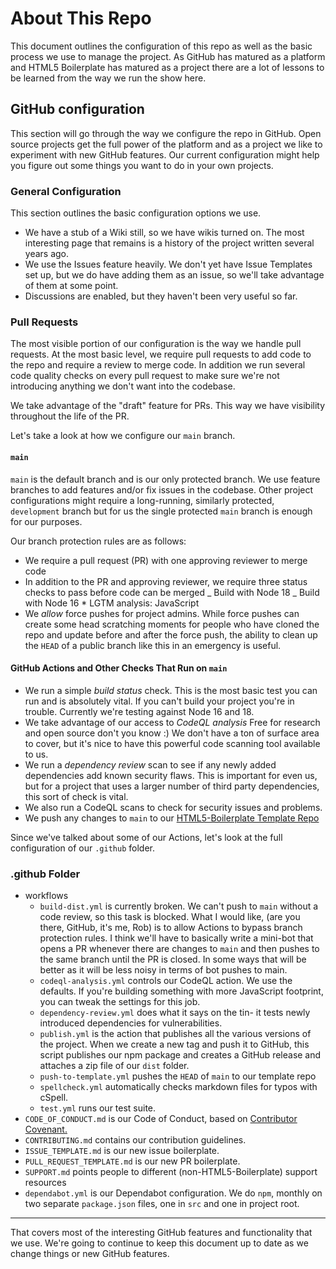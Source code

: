 # About This Repo

This document outlines the configuration of this repo as well as the basic
process we use to manage the project. As GitHub has matured as a platform
and HTML5 Boilerplate has matured as a project there are a lot of lessons
to be learned from the way we run the show here.

## GitHub configuration

This section will go through the way we configure the repo in GitHub.
Open source projects get the full power of the platform and as a project
we like to experiment with new GitHub features. Our current configuration
might help you figure out some things you want to do in your own projects.

### General Configuration

This section outlines the basic configuration options we use.

- We have a stub of a Wiki still, so we have wikis turned on. The most
  interesting page that remains is a history of the project written several
  years ago.
- We use the Issues feature heavily. We don't yet have Issue Templates set
  up, but we do have adding them as an issue, so we'll take advantage of them
  at some point.
- Discussions are enabled, but they haven't been very useful so far.

### Pull Requests

The most visible portion of our configuration is the way we handle pull
requests. At the most basic level, we require pull requests to add code
to the repo and require a review to merge code. In addition we run several
code quality checks on every pull request to make sure we're not introducing
anything we don't want into the codebase.

We take advantage of the "draft" feature for PRs. This way we have visibility
throughout the life of the PR.

Let's take a look at how we configure our `main` branch.

#### `main`

`main` is the default branch and is our only protected branch. We use feature
branches to add features and/or fix issues in the codebase. Other project
configurations might require a long-running, similarly protected, `development`
branch but for us the single protected `main` branch is enough for our
purposes.

Our branch protection rules are as follows:

- We require a pull request (PR) with one approving reviewer to merge code
- In addition to the PR and approving reviewer, we require three status checks
  to pass before code can be merged
  _ Build with Node 18
  _ Build with Node 16 \* LGTM analysis: JavaScript
- We _allow_ force pushes for project admins. While force pushes can create
  some head scratching moments for people who have cloned the repo and update
  before and after the force push, the ability to clean up the `HEAD` of a
  public branch like this in an emergency is useful.

#### GitHub Actions and Other Checks That Run on `main`

- We run a simple _build status_ check. This is the most basic test you can run
  and is absolutely vital. If you can't build your project you're in trouble.
  Currently we're testing against Node 16 and 18.
- We take advantage of our access to _CodeQL analysis_ Free for research and
  open source don't you know :) We don't have a ton of surface area to cover,
  but it's nice to have this powerful code scanning tool available to us.
- We run a _dependency review_ scan to see if any newly added dependencies add
  known security flaws. This is important for even us, but for a project that
  uses a larger number of third party dependencies, this sort of check is vital.
- We also run a CodeQL scans to check for security issues and problems.
- We push any changes to `main` to our [HTML5\-Boilerplate Template Repo](https://github.com/h5bp/html5-boilerplate-template)

Since we've talked about some of our Actions, let's look at the full configuration
of our `.github` folder.

### .github Folder

- workflows
  - `build-dist.yml` is currently broken. We can't push to `main` without a
    code review, so this task is blocked. What I would like, (are you there,
    GitHub, it's me, Rob) is to allow Actions to bypass branch protection
    rules. I think we'll have to basically write a mini-bot that opens a PR
    whenever there are changes to `main` and then pushes to the same branch
    until the PR is closed. In some ways that will be better as it will be less
    noisy in terms of bot pushes to main.
  - `codeql-analysis.yml` controls our CodeQL action. We use the defaults. If
    you're building something with more JavaScript footprint, you can tweak
    the settings for this job.
  - `dependency-review.yml` does what it says on the tin- it tests newly
    introduced dependencies for vulnerabilities.
  - `publish.yml` is the action that publishes all the various versions of
    the project. When we create a new tag and push it to GitHub, this script
    publishes our npm package and creates a GitHub release and attaches a zip
    file of our `dist` folder.
  - `push-to-template.yml` pushes the `HEAD` of `main` to our template repo
  - `spellcheck.yml` automatically checks markdown files for typos with cSpell.
  - `test.yml` runs our test suite.
- `CODE_OF_CONDUCT.md` is our Code of Conduct, based on
  [Contributor Covenant.](https://www.contributor-covenant.org/)
- `CONTRIBUTING.md` contains our contribution guidelines.
- `ISSUE_TEMPLATE.md` is our new issue boilerplate.
- `PULL_REQUEST_TEMPLATE.md` is our new PR boilerplate.
- `SUPPORT.md` points people to different (non-HTML5-Boilerplate) support
  resources
- `dependabot.yml` is our Dependabot configuration. We do `npm`, monthly on
  two separate `package.json` files, one in `src` and one in project root.

---

That covers most of the interesting GitHub features and functionality that we
use. We're going to continue to keep this document up to date as we change
things or new GitHub features.
